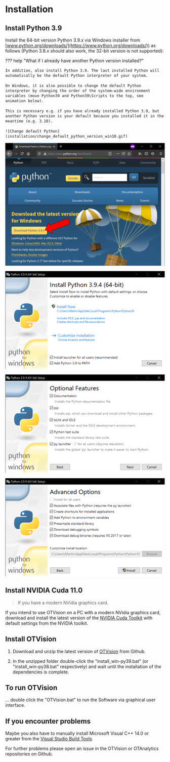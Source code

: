# Installation

## Install Python 3.9

Install the 64-bit version Python 3.9.x via Windows installer from [www.python.org/downloads/](https://www.python.org/downloads/)) as follows (Python 3.8.x should also work, the 32-bit version is not supported):

??? help "What if I already have another Python version installed?"

    In addition, also install Python 3.9. The last installed Python will automatically be the default Python interpreter of your system.

    On Windows, it is also possible to change the default Python interpreter by changing the order of the system-wide environment variables (move Python39 and Python39\Scripts to the top, see animation below).

    This is necessary e.g. if you have already installed Python 3.9, but another Python version is your default because you installed it in the meantime (e.g. 3.10).

    ![Change default Python](installation/change_default_python_version_win10.gif)

![Download Python](installation/Download_Python.PNG)

![Install Python 1](installation/Install_Python_1.PNG)

![Install Python 2](installation/Install_Python_2.PNG)

![Install Python 3](installation/Install_Python_3.PNG)

## Install NVIDIA Cuda 11.0

> If you have a modern NVidia graphics card.

If you intend to use OTVision on a PC with a modern NVidia graphics card, download and install the latest version of the [NVIDIA Cuda Toolkit](https://developer.nvidia.com/cuda-downloads) with default settings from the NVIDIA toolkit.

## Install OTVision

1. Download and unzip the latest version of [OTVision](https://github.com/OpenTrafficCam/OTVision/archive/refs/heads/master.zip) from Github.

2. In the unzipped folder double-click the "install_win-py39.bat" (or "install_win-py38.bat" respectively) and wait until the installation of the dependencies is complete.

## To run OTVision

... double click the "OTVision.bat" to run the Software via graphical user interface.

## If you encounter problems

Maybe you also have to manually install Microsoft Visual C++ 14.0 or greater from the [Visual Studio Build Tools](https://visualstudio.microsoft.com/visual-cpp-build-tools/).

For further problems please open an issue in the OTVision or OTAnalytics repositories on Github.
